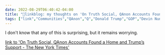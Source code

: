 ```yaml
---
date: 2022-08-29T06:40:42-04:00
title: "🔗linkblog: my thoughts on 'On Truth Social, QAnon Accounts Found a Home and Trump’s Support - The New York Times'"
tags: ["link","Communities","QAnon","Q","Donald Trump","GOP","Devin Nunes","Truth Social"]
---
```

I don't know that any of this is surprising, but it remains worrying.
 

[link to 'On Truth Social, QAnon Accounts Found a Home and Trump’s Support - The New York Times'](https://www.nytimes.com/2022/08/29/technology/qanon-truth-social-trump.html)
